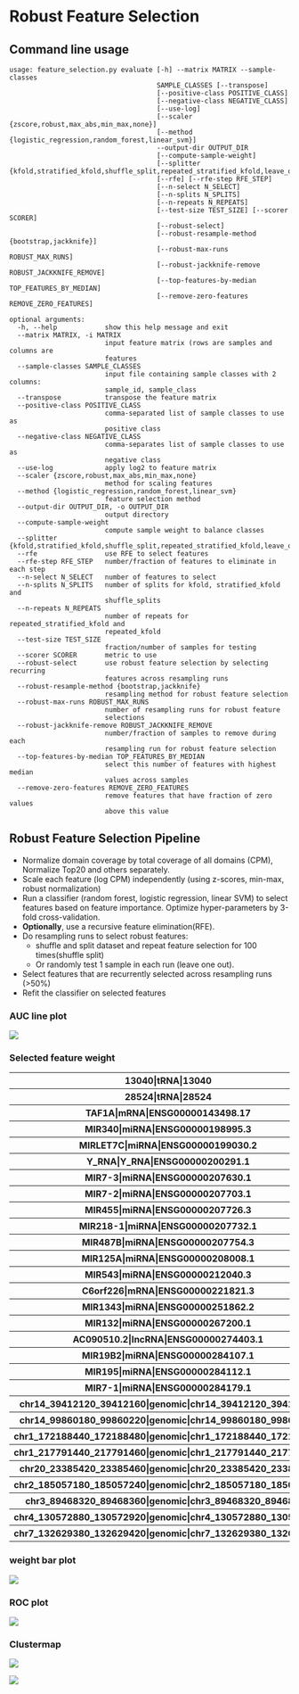 # Robust Feature Selection 


## Command line usage
```
usage: feature_selection.py evaluate [-h] --matrix MATRIX --sample-classes
                                     SAMPLE_CLASSES [--transpose]
                                     [--positive-class POSITIVE_CLASS]
                                     [--negative-class NEGATIVE_CLASS]
                                     [--use-log]
                                     [--scaler {zscore,robust,max_abs,min_max,none}]
                                     [--method {logistic_regression,random_forest,linear_svm}]
                                     --output-dir OUTPUT_DIR
                                     [--compute-sample-weight]
                                     [--splitter {kfold,stratified_kfold,shuffle_split,repeated_stratified_kfold,leave_one_out,stratified_shuffle_split}]
                                     [--rfe] [--rfe-step RFE_STEP]
                                     [--n-select N_SELECT]
                                     [--n-splits N_SPLITS]
                                     [--n-repeats N_REPEATS]
                                     [--test-size TEST_SIZE] [--scorer SCORER]
                                     [--robust-select]
                                     [--robust-resample-method {bootstrap,jackknife}]
                                     [--robust-max-runs ROBUST_MAX_RUNS]
                                     [--robust-jackknife-remove ROBUST_JACKKNIFE_REMOVE]
                                     [--top-features-by-median TOP_FEATURES_BY_MEDIAN]
                                     [--remove-zero-features REMOVE_ZERO_FEATURES]

optional arguments:
  -h, --help            show this help message and exit
  --matrix MATRIX, -i MATRIX
                        input feature matrix (rows are samples and columns are
                        features
  --sample-classes SAMPLE_CLASSES
                        input file containing sample classes with 2 columns:
                        sample_id, sample_class
  --transpose           transpose the feature matrix
  --positive-class POSITIVE_CLASS
                        comma-separated list of sample classes to use as
                        positive class
  --negative-class NEGATIVE_CLASS
                        comma-separates list of sample classes to use as
                        negative class
  --use-log             apply log2 to feature matrix
  --scaler {zscore,robust,max_abs,min_max,none}
                        method for scaling features
  --method {logistic_regression,random_forest,linear_svm}
                        feature selection method
  --output-dir OUTPUT_DIR, -o OUTPUT_DIR
                        output directory
  --compute-sample-weight
                        compute sample weight to balance classes
  --splitter {kfold,stratified_kfold,shuffle_split,repeated_stratified_kfold,leave_one_out,stratified_shuffle_split}
  --rfe                 use RFE to select features
  --rfe-step RFE_STEP   number/fraction of features to eliminate in each step
  --n-select N_SELECT   number of features to select
  --n-splits N_SPLITS   number of splits for kfold, stratified_kfold and
                        shuffle_splits
  --n-repeats N_REPEATS
                        number of repeats for repeated_stratified_kfold and
                        repeated_kfold
  --test-size TEST_SIZE
                        fraction/number of samples for testing
  --scorer SCORER       metric to use
  --robust-select       use robust feature selection by selecting recurring
                        features across resampling runs
  --robust-resample-method {bootstrap,jackknife}
                        resampling method for robust feature selection
  --robust-max-runs ROBUST_MAX_RUNS
                        number of resampling runs for robust feature
                        selections
  --robust-jackknife-remove ROBUST_JACKKNIFE_REMOVE
                        number/fraction of samples to remove during each
                        resampling run for robust feature selection
  --top-features-by-median TOP_FEATURES_BY_MEDIAN
                        select this number of features with highest median
                        values across samples
  --remove-zero-features REMOVE_ZERO_FEATURES
                        remove features that have fraction of zero values
                        above this value
```






## Robust Feature Selection Pipeline

- Normalize domain coverage by total coverage of all domains (CPM), Normalize Top20 and others separately. 
- Scale each feature (log CPM) independently (using z-scores, min-max, robust normalization)
- Run a classifier (random forest, logistic regression, linear SVM) to select features based on feature importance. Optimize hyper-parameters by 3-fold cross-validation.
- **Optionally**, use a recursive feature elimination(RFE).
- Do resampling runs to select robust features:
    - shuffle and split dataset and repeat feature selection for 100 times(shuffle split)
    - Or randomly test 1 sample in each run (leave one out).
- Select features that are recurrently selected across resampling runs (>50%)
- Refit the classifier on selected features





### AUC line plot

![](../assets/AUC_line.png)

### Selected feature weight

<table> 
<tbody>    <tr> 
        <th id="T_ad740884_f9d6_11e8_8419_e53235559c93level0_row0" class="row_heading level0 row0" >13040|tRNA|13040</th> 
        <td id="T_ad740884_f9d6_11e8_8419_e53235559c93row0_col0" class="data row0 col0" >1</td> 
        <td id="T_ad740884_f9d6_11e8_8419_e53235559c93row0_col1" class="data row0 col1" >0</td> 
        <td id="T_ad740884_f9d6_11e8_8419_e53235559c93row0_col2" class="data row0 col2" >0.36</td> 
        <td id="T_ad740884_f9d6_11e8_8419_e53235559c93row0_col3" class="data row0 col3" >0.22</td> 
        <td id="T_ad740884_f9d6_11e8_8419_e53235559c93row0_col4" class="data row0 col4" >0.19</td> 
        <td id="T_ad740884_f9d6_11e8_8419_e53235559c93row0_col5" class="data row0 col5" >0</td> 
        <td id="T_ad740884_f9d6_11e8_8419_e53235559c93row0_col6" class="data row0 col6" >0</td> 
        <td id="T_ad740884_f9d6_11e8_8419_e53235559c93row0_col7" class="data row0 col7" >0</td> 
        <td id="T_ad740884_f9d6_11e8_8419_e53235559c93row0_col8" class="data row0 col8" >0</td> 
        <td id="T_ad740884_f9d6_11e8_8419_e53235559c93row0_col9" class="data row0 col9" >0</td> 
    </tr>    <tr> 
        <th id="T_ad740884_f9d6_11e8_8419_e53235559c93level0_row1" class="row_heading level0 row1" >28524|tRNA|28524</th> 
        <td id="T_ad740884_f9d6_11e8_8419_e53235559c93row1_col0" class="data row1 col0" >0</td> 
        <td id="T_ad740884_f9d6_11e8_8419_e53235559c93row1_col1" class="data row1 col1" >0</td> 
        <td id="T_ad740884_f9d6_11e8_8419_e53235559c93row1_col2" class="data row1 col2" >0</td> 
        <td id="T_ad740884_f9d6_11e8_8419_e53235559c93row1_col3" class="data row1 col3" >0</td> 
        <td id="T_ad740884_f9d6_11e8_8419_e53235559c93row1_col4" class="data row1 col4" >0</td> 
        <td id="T_ad740884_f9d6_11e8_8419_e53235559c93row1_col5" class="data row1 col5" >0</td> 
        <td id="T_ad740884_f9d6_11e8_8419_e53235559c93row1_col6" class="data row1 col6" >0</td> 
        <td id="T_ad740884_f9d6_11e8_8419_e53235559c93row1_col7" class="data row1 col7" >0</td> 
        <td id="T_ad740884_f9d6_11e8_8419_e53235559c93row1_col8" class="data row1 col8" >0.074</td> 
        <td id="T_ad740884_f9d6_11e8_8419_e53235559c93row1_col9" class="data row1 col9" >0</td> 
    </tr>    <tr> 
        <th id="T_ad740884_f9d6_11e8_8419_e53235559c93level0_row2" class="row_heading level0 row2" >TAF1A|mRNA|ENSG00000143498.17</th> 
        <td id="T_ad740884_f9d6_11e8_8419_e53235559c93row2_col0" class="data row2 col0" >0</td> 
        <td id="T_ad740884_f9d6_11e8_8419_e53235559c93row2_col1" class="data row2 col1" >0</td> 
        <td id="T_ad740884_f9d6_11e8_8419_e53235559c93row2_col2" class="data row2 col2" >0</td> 
        <td id="T_ad740884_f9d6_11e8_8419_e53235559c93row2_col3" class="data row2 col3" >0</td> 
        <td id="T_ad740884_f9d6_11e8_8419_e53235559c93row2_col4" class="data row2 col4" >0.25</td> 
        <td id="T_ad740884_f9d6_11e8_8419_e53235559c93row2_col5" class="data row2 col5" >0</td> 
        <td id="T_ad740884_f9d6_11e8_8419_e53235559c93row2_col6" class="data row2 col6" >0</td> 
        <td id="T_ad740884_f9d6_11e8_8419_e53235559c93row2_col7" class="data row2 col7" >0</td> 
        <td id="T_ad740884_f9d6_11e8_8419_e53235559c93row2_col8" class="data row2 col8" >0</td> 
        <td id="T_ad740884_f9d6_11e8_8419_e53235559c93row2_col9" class="data row2 col9" >0</td> 
    </tr>    <tr> 
        <th id="T_ad740884_f9d6_11e8_8419_e53235559c93level0_row3" class="row_heading level0 row3" >MIR340|miRNA|ENSG00000198995.3</th> 
        <td id="T_ad740884_f9d6_11e8_8419_e53235559c93row3_col0" class="data row3 col0" >0</td> 
        <td id="T_ad740884_f9d6_11e8_8419_e53235559c93row3_col1" class="data row3 col1" >0</td> 
        <td id="T_ad740884_f9d6_11e8_8419_e53235559c93row3_col2" class="data row3 col2" >0</td> 
        <td id="T_ad740884_f9d6_11e8_8419_e53235559c93row3_col3" class="data row3 col3" >0</td> 
        <td id="T_ad740884_f9d6_11e8_8419_e53235559c93row3_col4" class="data row3 col4" >0</td> 
        <td id="T_ad740884_f9d6_11e8_8419_e53235559c93row3_col5" class="data row3 col5" >0</td> 
        <td id="T_ad740884_f9d6_11e8_8419_e53235559c93row3_col6" class="data row3 col6" >0</td> 
        <td id="T_ad740884_f9d6_11e8_8419_e53235559c93row3_col7" class="data row3 col7" >0.13</td> 
        <td id="T_ad740884_f9d6_11e8_8419_e53235559c93row3_col8" class="data row3 col8" >0.095</td> 
        <td id="T_ad740884_f9d6_11e8_8419_e53235559c93row3_col9" class="data row3 col9" >0</td> 
    </tr>    <tr> 
        <th id="T_ad740884_f9d6_11e8_8419_e53235559c93level0_row4" class="row_heading level0 row4" >MIRLET7C|miRNA|ENSG00000199030.2</th> 
        <td id="T_ad740884_f9d6_11e8_8419_e53235559c93row4_col0" class="data row4 col0" >0</td> 
        <td id="T_ad740884_f9d6_11e8_8419_e53235559c93row4_col1" class="data row4 col1" >0</td> 
        <td id="T_ad740884_f9d6_11e8_8419_e53235559c93row4_col2" class="data row4 col2" >0</td> 
        <td id="T_ad740884_f9d6_11e8_8419_e53235559c93row4_col3" class="data row4 col3" >0</td> 
        <td id="T_ad740884_f9d6_11e8_8419_e53235559c93row4_col4" class="data row4 col4" >0</td> 
        <td id="T_ad740884_f9d6_11e8_8419_e53235559c93row4_col5" class="data row4 col5" >0.2</td> 
        <td id="T_ad740884_f9d6_11e8_8419_e53235559c93row4_col6" class="data row4 col6" >0</td> 
        <td id="T_ad740884_f9d6_11e8_8419_e53235559c93row4_col7" class="data row4 col7" >0</td> 
        <td id="T_ad740884_f9d6_11e8_8419_e53235559c93row4_col8" class="data row4 col8" >0.11</td> 
        <td id="T_ad740884_f9d6_11e8_8419_e53235559c93row4_col9" class="data row4 col9" >0.15</td> 
    </tr>    <tr> 
        <th id="T_ad740884_f9d6_11e8_8419_e53235559c93level0_row5" class="row_heading level0 row5" >Y_RNA|Y_RNA|ENSG00000200291.1</th> 
        <td id="T_ad740884_f9d6_11e8_8419_e53235559c93row5_col0" class="data row5 col0" >0</td> 
        <td id="T_ad740884_f9d6_11e8_8419_e53235559c93row5_col1" class="data row5 col1" >0</td> 
        <td id="T_ad740884_f9d6_11e8_8419_e53235559c93row5_col2" class="data row5 col2" >0</td> 
        <td id="T_ad740884_f9d6_11e8_8419_e53235559c93row5_col3" class="data row5 col3" >0</td> 
        <td id="T_ad740884_f9d6_11e8_8419_e53235559c93row5_col4" class="data row5 col4" >0</td> 
        <td id="T_ad740884_f9d6_11e8_8419_e53235559c93row5_col5" class="data row5 col5" >0</td> 
        <td id="T_ad740884_f9d6_11e8_8419_e53235559c93row5_col6" class="data row5 col6" >0</td> 
        <td id="T_ad740884_f9d6_11e8_8419_e53235559c93row5_col7" class="data row5 col7" >0</td> 
        <td id="T_ad740884_f9d6_11e8_8419_e53235559c93row5_col8" class="data row5 col8" >0</td> 
        <td id="T_ad740884_f9d6_11e8_8419_e53235559c93row5_col9" class="data row5 col9" >0.066</td> 
    </tr>    <tr> 
        <th id="T_ad740884_f9d6_11e8_8419_e53235559c93level0_row6" class="row_heading level0 row6" >MIR7-3|miRNA|ENSG00000207630.1</th> 
        <td id="T_ad740884_f9d6_11e8_8419_e53235559c93row6_col0" class="data row6 col0" >0</td> 
        <td id="T_ad740884_f9d6_11e8_8419_e53235559c93row6_col1" class="data row6 col1" >0</td> 
        <td id="T_ad740884_f9d6_11e8_8419_e53235559c93row6_col2" class="data row6 col2" >0</td> 
        <td id="T_ad740884_f9d6_11e8_8419_e53235559c93row6_col3" class="data row6 col3" >0</td> 
        <td id="T_ad740884_f9d6_11e8_8419_e53235559c93row6_col4" class="data row6 col4" >0.16</td> 
        <td id="T_ad740884_f9d6_11e8_8419_e53235559c93row6_col5" class="data row6 col5" >0</td> 
        <td id="T_ad740884_f9d6_11e8_8419_e53235559c93row6_col6" class="data row6 col6" >0</td> 
        <td id="T_ad740884_f9d6_11e8_8419_e53235559c93row6_col7" class="data row6 col7" >0</td> 
        <td id="T_ad740884_f9d6_11e8_8419_e53235559c93row6_col8" class="data row6 col8" >0</td> 
        <td id="T_ad740884_f9d6_11e8_8419_e53235559c93row6_col9" class="data row6 col9" >0</td> 
    </tr>    <tr> 
        <th id="T_ad740884_f9d6_11e8_8419_e53235559c93level0_row7" class="row_heading level0 row7" >MIR7-2|miRNA|ENSG00000207703.1</th> 
        <td id="T_ad740884_f9d6_11e8_8419_e53235559c93row7_col0" class="data row7 col0" >0</td> 
        <td id="T_ad740884_f9d6_11e8_8419_e53235559c93row7_col1" class="data row7 col1" >0</td> 
        <td id="T_ad740884_f9d6_11e8_8419_e53235559c93row7_col2" class="data row7 col2" >0</td> 
        <td id="T_ad740884_f9d6_11e8_8419_e53235559c93row7_col3" class="data row7 col3" >0</td> 
        <td id="T_ad740884_f9d6_11e8_8419_e53235559c93row7_col4" class="data row7 col4" >0.2</td> 
        <td id="T_ad740884_f9d6_11e8_8419_e53235559c93row7_col5" class="data row7 col5" >0</td> 
        <td id="T_ad740884_f9d6_11e8_8419_e53235559c93row7_col6" class="data row7 col6" >0.14</td> 
        <td id="T_ad740884_f9d6_11e8_8419_e53235559c93row7_col7" class="data row7 col7" >0</td> 
        <td id="T_ad740884_f9d6_11e8_8419_e53235559c93row7_col8" class="data row7 col8" >0</td> 
        <td id="T_ad740884_f9d6_11e8_8419_e53235559c93row7_col9" class="data row7 col9" >0</td> 
    </tr>    <tr> 
        <th id="T_ad740884_f9d6_11e8_8419_e53235559c93level0_row8" class="row_heading level0 row8" >MIR455|miRNA|ENSG00000207726.3</th> 
        <td id="T_ad740884_f9d6_11e8_8419_e53235559c93row8_col0" class="data row8 col0" >0</td> 
        <td id="T_ad740884_f9d6_11e8_8419_e53235559c93row8_col1" class="data row8 col1" >0</td> 
        <td id="T_ad740884_f9d6_11e8_8419_e53235559c93row8_col2" class="data row8 col2" >0</td> 
        <td id="T_ad740884_f9d6_11e8_8419_e53235559c93row8_col3" class="data row8 col3" >0</td> 
        <td id="T_ad740884_f9d6_11e8_8419_e53235559c93row8_col4" class="data row8 col4" >0</td> 
        <td id="T_ad740884_f9d6_11e8_8419_e53235559c93row8_col5" class="data row8 col5" >0</td> 
        <td id="T_ad740884_f9d6_11e8_8419_e53235559c93row8_col6" class="data row8 col6" >0</td> 
        <td id="T_ad740884_f9d6_11e8_8419_e53235559c93row8_col7" class="data row8 col7" >0</td> 
        <td id="T_ad740884_f9d6_11e8_8419_e53235559c93row8_col8" class="data row8 col8" >0.082</td> 
        <td id="T_ad740884_f9d6_11e8_8419_e53235559c93row8_col9" class="data row8 col9" >0</td> 
    </tr>    <tr> 
        <th id="T_ad740884_f9d6_11e8_8419_e53235559c93level0_row9" class="row_heading level0 row9" >MIR218-1|miRNA|ENSG00000207732.1</th> 
        <td id="T_ad740884_f9d6_11e8_8419_e53235559c93row9_col0" class="data row9 col0" >0</td> 
        <td id="T_ad740884_f9d6_11e8_8419_e53235559c93row9_col1" class="data row9 col1" >0</td> 
        <td id="T_ad740884_f9d6_11e8_8419_e53235559c93row9_col2" class="data row9 col2" >0</td> 
        <td id="T_ad740884_f9d6_11e8_8419_e53235559c93row9_col3" class="data row9 col3" >0</td> 
        <td id="T_ad740884_f9d6_11e8_8419_e53235559c93row9_col4" class="data row9 col4" >0</td> 
        <td id="T_ad740884_f9d6_11e8_8419_e53235559c93row9_col5" class="data row9 col5" >0</td> 
        <td id="T_ad740884_f9d6_11e8_8419_e53235559c93row9_col6" class="data row9 col6" >0</td> 
        <td id="T_ad740884_f9d6_11e8_8419_e53235559c93row9_col7" class="data row9 col7" >0.11</td> 
        <td id="T_ad740884_f9d6_11e8_8419_e53235559c93row9_col8" class="data row9 col8" >0</td> 
        <td id="T_ad740884_f9d6_11e8_8419_e53235559c93row9_col9" class="data row9 col9" >0</td> 
    </tr>    <tr> 
        <th id="T_ad740884_f9d6_11e8_8419_e53235559c93level0_row10" class="row_heading level0 row10" >MIR487B|miRNA|ENSG00000207754.3</th> 
        <td id="T_ad740884_f9d6_11e8_8419_e53235559c93row10_col0" class="data row10 col0" >0</td> 
        <td id="T_ad740884_f9d6_11e8_8419_e53235559c93row10_col1" class="data row10 col1" >0</td> 
        <td id="T_ad740884_f9d6_11e8_8419_e53235559c93row10_col2" class="data row10 col2" >0</td> 
        <td id="T_ad740884_f9d6_11e8_8419_e53235559c93row10_col3" class="data row10 col3" >0</td> 
        <td id="T_ad740884_f9d6_11e8_8419_e53235559c93row10_col4" class="data row10 col4" >0</td> 
        <td id="T_ad740884_f9d6_11e8_8419_e53235559c93row10_col5" class="data row10 col5" >0</td> 
        <td id="T_ad740884_f9d6_11e8_8419_e53235559c93row10_col6" class="data row10 col6" >0</td> 
        <td id="T_ad740884_f9d6_11e8_8419_e53235559c93row10_col7" class="data row10 col7" >0.12</td> 
        <td id="T_ad740884_f9d6_11e8_8419_e53235559c93row10_col8" class="data row10 col8" >0</td> 
        <td id="T_ad740884_f9d6_11e8_8419_e53235559c93row10_col9" class="data row10 col9" >0.027</td> 
    </tr>    <tr> 
        <th id="T_ad740884_f9d6_11e8_8419_e53235559c93level0_row11" class="row_heading level0 row11" >MIR125A|miRNA|ENSG00000208008.1</th> 
        <td id="T_ad740884_f9d6_11e8_8419_e53235559c93row11_col0" class="data row11 col0" >0</td> 
        <td id="T_ad740884_f9d6_11e8_8419_e53235559c93row11_col1" class="data row11 col1" >0</td> 
        <td id="T_ad740884_f9d6_11e8_8419_e53235559c93row11_col2" class="data row11 col2" >0</td> 
        <td id="T_ad740884_f9d6_11e8_8419_e53235559c93row11_col3" class="data row11 col3" >0.25</td> 
        <td id="T_ad740884_f9d6_11e8_8419_e53235559c93row11_col4" class="data row11 col4" >0</td> 
        <td id="T_ad740884_f9d6_11e8_8419_e53235559c93row11_col5" class="data row11 col5" >0</td> 
        <td id="T_ad740884_f9d6_11e8_8419_e53235559c93row11_col6" class="data row11 col6" >0</td> 
        <td id="T_ad740884_f9d6_11e8_8419_e53235559c93row11_col7" class="data row11 col7" >0</td> 
        <td id="T_ad740884_f9d6_11e8_8419_e53235559c93row11_col8" class="data row11 col8" >0</td> 
        <td id="T_ad740884_f9d6_11e8_8419_e53235559c93row11_col9" class="data row11 col9" >0</td> 
    </tr>    <tr> 
        <th id="T_ad740884_f9d6_11e8_8419_e53235559c93level0_row12" class="row_heading level0 row12" >MIR543|miRNA|ENSG00000212040.3</th> 
        <td id="T_ad740884_f9d6_11e8_8419_e53235559c93row12_col0" class="data row12 col0" >0</td> 
        <td id="T_ad740884_f9d6_11e8_8419_e53235559c93row12_col1" class="data row12 col1" >0</td> 
        <td id="T_ad740884_f9d6_11e8_8419_e53235559c93row12_col2" class="data row12 col2" >0</td> 
        <td id="T_ad740884_f9d6_11e8_8419_e53235559c93row12_col3" class="data row12 col3" >0</td> 
        <td id="T_ad740884_f9d6_11e8_8419_e53235559c93row12_col4" class="data row12 col4" >0</td> 
        <td id="T_ad740884_f9d6_11e8_8419_e53235559c93row12_col5" class="data row12 col5" >0.059</td> 
        <td id="T_ad740884_f9d6_11e8_8419_e53235559c93row12_col6" class="data row12 col6" >0</td> 
        <td id="T_ad740884_f9d6_11e8_8419_e53235559c93row12_col7" class="data row12 col7" >0</td> 
        <td id="T_ad740884_f9d6_11e8_8419_e53235559c93row12_col8" class="data row12 col8" >0</td> 
        <td id="T_ad740884_f9d6_11e8_8419_e53235559c93row12_col9" class="data row12 col9" >0</td> 
    </tr>    <tr> 
        <th id="T_ad740884_f9d6_11e8_8419_e53235559c93level0_row13" class="row_heading level0 row13" >C6orf226|mRNA|ENSG00000221821.3</th> 
        <td id="T_ad740884_f9d6_11e8_8419_e53235559c93row13_col0" class="data row13 col0" >0</td> 
        <td id="T_ad740884_f9d6_11e8_8419_e53235559c93row13_col1" class="data row13 col1" >0</td> 
        <td id="T_ad740884_f9d6_11e8_8419_e53235559c93row13_col2" class="data row13 col2" >0</td> 
        <td id="T_ad740884_f9d6_11e8_8419_e53235559c93row13_col3" class="data row13 col3" >0</td> 
        <td id="T_ad740884_f9d6_11e8_8419_e53235559c93row13_col4" class="data row13 col4" >0</td> 
        <td id="T_ad740884_f9d6_11e8_8419_e53235559c93row13_col5" class="data row13 col5" >0</td> 
        <td id="T_ad740884_f9d6_11e8_8419_e53235559c93row13_col6" class="data row13 col6" >0.076</td> 
        <td id="T_ad740884_f9d6_11e8_8419_e53235559c93row13_col7" class="data row13 col7" >0</td> 
        <td id="T_ad740884_f9d6_11e8_8419_e53235559c93row13_col8" class="data row13 col8" >0</td> 
        <td id="T_ad740884_f9d6_11e8_8419_e53235559c93row13_col9" class="data row13 col9" >0.12</td> 
    </tr>    <tr> 
        <th id="T_ad740884_f9d6_11e8_8419_e53235559c93level0_row14" class="row_heading level0 row14" >MIR1343|miRNA|ENSG00000251862.2</th> 
        <td id="T_ad740884_f9d6_11e8_8419_e53235559c93row14_col0" class="data row14 col0" >0</td> 
        <td id="T_ad740884_f9d6_11e8_8419_e53235559c93row14_col1" class="data row14 col1" >0</td> 
        <td id="T_ad740884_f9d6_11e8_8419_e53235559c93row14_col2" class="data row14 col2" >0</td> 
        <td id="T_ad740884_f9d6_11e8_8419_e53235559c93row14_col3" class="data row14 col3" >0</td> 
        <td id="T_ad740884_f9d6_11e8_8419_e53235559c93row14_col4" class="data row14 col4" >0</td> 
        <td id="T_ad740884_f9d6_11e8_8419_e53235559c93row14_col5" class="data row14 col5" >0</td> 
        <td id="T_ad740884_f9d6_11e8_8419_e53235559c93row14_col6" class="data row14 col6" >0</td> 
        <td id="T_ad740884_f9d6_11e8_8419_e53235559c93row14_col7" class="data row14 col7" >0</td> 
        <td id="T_ad740884_f9d6_11e8_8419_e53235559c93row14_col8" class="data row14 col8" >0</td> 
        <td id="T_ad740884_f9d6_11e8_8419_e53235559c93row14_col9" class="data row14 col9" >0.076</td> 
    </tr>    <tr> 
        <th id="T_ad740884_f9d6_11e8_8419_e53235559c93level0_row15" class="row_heading level0 row15" >MIR132|miRNA|ENSG00000267200.1</th> 
        <td id="T_ad740884_f9d6_11e8_8419_e53235559c93row15_col0" class="data row15 col0" >0</td> 
        <td id="T_ad740884_f9d6_11e8_8419_e53235559c93row15_col1" class="data row15 col1" >0</td> 
        <td id="T_ad740884_f9d6_11e8_8419_e53235559c93row15_col2" class="data row15 col2" >0</td> 
        <td id="T_ad740884_f9d6_11e8_8419_e53235559c93row15_col3" class="data row15 col3" >0</td> 
        <td id="T_ad740884_f9d6_11e8_8419_e53235559c93row15_col4" class="data row15 col4" >0</td> 
        <td id="T_ad740884_f9d6_11e8_8419_e53235559c93row15_col5" class="data row15 col5" >0</td> 
        <td id="T_ad740884_f9d6_11e8_8419_e53235559c93row15_col6" class="data row15 col6" >0</td> 
        <td id="T_ad740884_f9d6_11e8_8419_e53235559c93row15_col7" class="data row15 col7" >0</td> 
        <td id="T_ad740884_f9d6_11e8_8419_e53235559c93row15_col8" class="data row15 col8" >0</td> 
        <td id="T_ad740884_f9d6_11e8_8419_e53235559c93row15_col9" class="data row15 col9" >0.084</td> 
    </tr>    <tr> 
        <th id="T_ad740884_f9d6_11e8_8419_e53235559c93level0_row16" class="row_heading level0 row16" >AC090510.2|lncRNA|ENSG00000274403.1</th> 
        <td id="T_ad740884_f9d6_11e8_8419_e53235559c93row16_col0" class="data row16 col0" >0</td> 
        <td id="T_ad740884_f9d6_11e8_8419_e53235559c93row16_col1" class="data row16 col1" >0</td> 
        <td id="T_ad740884_f9d6_11e8_8419_e53235559c93row16_col2" class="data row16 col2" >0.35</td> 
        <td id="T_ad740884_f9d6_11e8_8419_e53235559c93row16_col3" class="data row16 col3" >0</td> 
        <td id="T_ad740884_f9d6_11e8_8419_e53235559c93row16_col4" class="data row16 col4" >0</td> 
        <td id="T_ad740884_f9d6_11e8_8419_e53235559c93row16_col5" class="data row16 col5" >0</td> 
        <td id="T_ad740884_f9d6_11e8_8419_e53235559c93row16_col6" class="data row16 col6" >0.13</td> 
        <td id="T_ad740884_f9d6_11e8_8419_e53235559c93row16_col7" class="data row16 col7" >0</td> 
        <td id="T_ad740884_f9d6_11e8_8419_e53235559c93row16_col8" class="data row16 col8" >0.1</td> 
        <td id="T_ad740884_f9d6_11e8_8419_e53235559c93row16_col9" class="data row16 col9" >0.066</td> 
    </tr>    <tr> 
        <th id="T_ad740884_f9d6_11e8_8419_e53235559c93level0_row17" class="row_heading level0 row17" >MIR19B2|miRNA|ENSG00000284107.1</th> 
        <td id="T_ad740884_f9d6_11e8_8419_e53235559c93row17_col0" class="data row17 col0" >0</td> 
        <td id="T_ad740884_f9d6_11e8_8419_e53235559c93row17_col1" class="data row17 col1" >0</td> 
        <td id="T_ad740884_f9d6_11e8_8419_e53235559c93row17_col2" class="data row17 col2" >0</td> 
        <td id="T_ad740884_f9d6_11e8_8419_e53235559c93row17_col3" class="data row17 col3" >0</td> 
        <td id="T_ad740884_f9d6_11e8_8419_e53235559c93row17_col4" class="data row17 col4" >0</td> 
        <td id="T_ad740884_f9d6_11e8_8419_e53235559c93row17_col5" class="data row17 col5" >0.19</td> 
        <td id="T_ad740884_f9d6_11e8_8419_e53235559c93row17_col6" class="data row17 col6" >0.17</td> 
        <td id="T_ad740884_f9d6_11e8_8419_e53235559c93row17_col7" class="data row17 col7" >0</td> 
        <td id="T_ad740884_f9d6_11e8_8419_e53235559c93row17_col8" class="data row17 col8" >0.16</td> 
        <td id="T_ad740884_f9d6_11e8_8419_e53235559c93row17_col9" class="data row17 col9" >0</td> 
    </tr>    <tr> 
        <th id="T_ad740884_f9d6_11e8_8419_e53235559c93level0_row18" class="row_heading level0 row18" >MIR195|miRNA|ENSG00000284112.1</th> 
        <td id="T_ad740884_f9d6_11e8_8419_e53235559c93row18_col0" class="data row18 col0" >0</td> 
        <td id="T_ad740884_f9d6_11e8_8419_e53235559c93row18_col1" class="data row18 col1" >0</td> 
        <td id="T_ad740884_f9d6_11e8_8419_e53235559c93row18_col2" class="data row18 col2" >0</td> 
        <td id="T_ad740884_f9d6_11e8_8419_e53235559c93row18_col3" class="data row18 col3" >0</td> 
        <td id="T_ad740884_f9d6_11e8_8419_e53235559c93row18_col4" class="data row18 col4" >0</td> 
        <td id="T_ad740884_f9d6_11e8_8419_e53235559c93row18_col5" class="data row18 col5" >0.12</td> 
        <td id="T_ad740884_f9d6_11e8_8419_e53235559c93row18_col6" class="data row18 col6" >0</td> 
        <td id="T_ad740884_f9d6_11e8_8419_e53235559c93row18_col7" class="data row18 col7" >0</td> 
        <td id="T_ad740884_f9d6_11e8_8419_e53235559c93row18_col8" class="data row18 col8" >0</td> 
        <td id="T_ad740884_f9d6_11e8_8419_e53235559c93row18_col9" class="data row18 col9" >0</td> 
    </tr>    <tr> 
        <th id="T_ad740884_f9d6_11e8_8419_e53235559c93level0_row19" class="row_heading level0 row19" >MIR7-1|miRNA|ENSG00000284179.1</th> 
        <td id="T_ad740884_f9d6_11e8_8419_e53235559c93row19_col0" class="data row19 col0" >0</td> 
        <td id="T_ad740884_f9d6_11e8_8419_e53235559c93row19_col1" class="data row19 col1" >0.42</td> 
        <td id="T_ad740884_f9d6_11e8_8419_e53235559c93row19_col2" class="data row19 col2" >0</td> 
        <td id="T_ad740884_f9d6_11e8_8419_e53235559c93row19_col3" class="data row19 col3" >0</td> 
        <td id="T_ad740884_f9d6_11e8_8419_e53235559c93row19_col4" class="data row19 col4" >0.2</td> 
        <td id="T_ad740884_f9d6_11e8_8419_e53235559c93row19_col5" class="data row19 col5" >0</td> 
        <td id="T_ad740884_f9d6_11e8_8419_e53235559c93row19_col6" class="data row19 col6" >0</td> 
        <td id="T_ad740884_f9d6_11e8_8419_e53235559c93row19_col7" class="data row19 col7" >0</td> 
        <td id="T_ad740884_f9d6_11e8_8419_e53235559c93row19_col8" class="data row19 col8" >0</td> 
        <td id="T_ad740884_f9d6_11e8_8419_e53235559c93row19_col9" class="data row19 col9" >0</td> 
    </tr>    <tr> 
        <th id="T_ad740884_f9d6_11e8_8419_e53235559c93level0_row20" class="row_heading level0 row20" >chr14_39412120_39412160|genomic|chr14_39412120_39412160</th> 
        <td id="T_ad740884_f9d6_11e8_8419_e53235559c93row20_col0" class="data row20 col0" >0</td> 
        <td id="T_ad740884_f9d6_11e8_8419_e53235559c93row20_col1" class="data row20 col1" >0</td> 
        <td id="T_ad740884_f9d6_11e8_8419_e53235559c93row20_col2" class="data row20 col2" >0</td> 
        <td id="T_ad740884_f9d6_11e8_8419_e53235559c93row20_col3" class="data row20 col3" >0.24</td> 
        <td id="T_ad740884_f9d6_11e8_8419_e53235559c93row20_col4" class="data row20 col4" >0</td> 
        <td id="T_ad740884_f9d6_11e8_8419_e53235559c93row20_col5" class="data row20 col5" >0</td> 
        <td id="T_ad740884_f9d6_11e8_8419_e53235559c93row20_col6" class="data row20 col6" >0.13</td> 
        <td id="T_ad740884_f9d6_11e8_8419_e53235559c93row20_col7" class="data row20 col7" >0</td> 
        <td id="T_ad740884_f9d6_11e8_8419_e53235559c93row20_col8" class="data row20 col8" >0.1</td> 
        <td id="T_ad740884_f9d6_11e8_8419_e53235559c93row20_col9" class="data row20 col9" >0</td> 
    </tr>    <tr> 
        <th id="T_ad740884_f9d6_11e8_8419_e53235559c93level0_row21" class="row_heading level0 row21" >chr14_99860180_99860220|genomic|chr14_99860180_99860220</th> 
        <td id="T_ad740884_f9d6_11e8_8419_e53235559c93row21_col0" class="data row21 col0" >0</td> 
        <td id="T_ad740884_f9d6_11e8_8419_e53235559c93row21_col1" class="data row21 col1" >0</td> 
        <td id="T_ad740884_f9d6_11e8_8419_e53235559c93row21_col2" class="data row21 col2" >0</td> 
        <td id="T_ad740884_f9d6_11e8_8419_e53235559c93row21_col3" class="data row21 col3" >0</td> 
        <td id="T_ad740884_f9d6_11e8_8419_e53235559c93row21_col4" class="data row21 col4" >0</td> 
        <td id="T_ad740884_f9d6_11e8_8419_e53235559c93row21_col5" class="data row21 col5" >0</td> 
        <td id="T_ad740884_f9d6_11e8_8419_e53235559c93row21_col6" class="data row21 col6" >0</td> 
        <td id="T_ad740884_f9d6_11e8_8419_e53235559c93row21_col7" class="data row21 col7" >0</td> 
        <td id="T_ad740884_f9d6_11e8_8419_e53235559c93row21_col8" class="data row21 col8" >0</td> 
        <td id="T_ad740884_f9d6_11e8_8419_e53235559c93row21_col9" class="data row21 col9" >0.067</td> 
    </tr>    <tr> 
        <th id="T_ad740884_f9d6_11e8_8419_e53235559c93level0_row22" class="row_heading level0 row22" >chr1_172188440_172188480|genomic|chr1_172188440_172188480</th> 
        <td id="T_ad740884_f9d6_11e8_8419_e53235559c93row22_col0" class="data row22 col0" >0</td> 
        <td id="T_ad740884_f9d6_11e8_8419_e53235559c93row22_col1" class="data row22 col1" >0.58</td> 
        <td id="T_ad740884_f9d6_11e8_8419_e53235559c93row22_col2" class="data row22 col2" >0.28</td> 
        <td id="T_ad740884_f9d6_11e8_8419_e53235559c93row22_col3" class="data row22 col3" >0.29</td> 
        <td id="T_ad740884_f9d6_11e8_8419_e53235559c93row22_col4" class="data row22 col4" >0</td> 
        <td id="T_ad740884_f9d6_11e8_8419_e53235559c93row22_col5" class="data row22 col5" >0.28</td> 
        <td id="T_ad740884_f9d6_11e8_8419_e53235559c93row22_col6" class="data row22 col6" >0.27</td> 
        <td id="T_ad740884_f9d6_11e8_8419_e53235559c93row22_col7" class="data row22 col7" >0.23</td> 
        <td id="T_ad740884_f9d6_11e8_8419_e53235559c93row22_col8" class="data row22 col8" >0.18</td> 
        <td id="T_ad740884_f9d6_11e8_8419_e53235559c93row22_col9" class="data row22 col9" >0.22</td> 
    </tr>    <tr> 
        <th id="T_ad740884_f9d6_11e8_8419_e53235559c93level0_row23" class="row_heading level0 row23" >chr1_217791440_217791460|genomic|chr1_217791440_217791460</th> 
        <td id="T_ad740884_f9d6_11e8_8419_e53235559c93row23_col0" class="data row23 col0" >0</td> 
        <td id="T_ad740884_f9d6_11e8_8419_e53235559c93row23_col1" class="data row23 col1" >0</td> 
        <td id="T_ad740884_f9d6_11e8_8419_e53235559c93row23_col2" class="data row23 col2" >0</td> 
        <td id="T_ad740884_f9d6_11e8_8419_e53235559c93row23_col3" class="data row23 col3" >0</td> 
        <td id="T_ad740884_f9d6_11e8_8419_e53235559c93row23_col4" class="data row23 col4" >0</td> 
        <td id="T_ad740884_f9d6_11e8_8419_e53235559c93row23_col5" class="data row23 col5" >0</td> 
        <td id="T_ad740884_f9d6_11e8_8419_e53235559c93row23_col6" class="data row23 col6" >0</td> 
        <td id="T_ad740884_f9d6_11e8_8419_e53235559c93row23_col7" class="data row23 col7" >0.076</td> 
        <td id="T_ad740884_f9d6_11e8_8419_e53235559c93row23_col8" class="data row23 col8" >0</td> 
        <td id="T_ad740884_f9d6_11e8_8419_e53235559c93row23_col9" class="data row23 col9" >0</td> 
    </tr>    <tr> 
        <th id="T_ad740884_f9d6_11e8_8419_e53235559c93level0_row24" class="row_heading level0 row24" >chr20_23385420_23385460|genomic|chr20_23385420_23385460</th> 
        <td id="T_ad740884_f9d6_11e8_8419_e53235559c93row24_col0" class="data row24 col0" >0</td> 
        <td id="T_ad740884_f9d6_11e8_8419_e53235559c93row24_col1" class="data row24 col1" >0</td> 
        <td id="T_ad740884_f9d6_11e8_8419_e53235559c93row24_col2" class="data row24 col2" >0</td> 
        <td id="T_ad740884_f9d6_11e8_8419_e53235559c93row24_col3" class="data row24 col3" >0</td> 
        <td id="T_ad740884_f9d6_11e8_8419_e53235559c93row24_col4" class="data row24 col4" >0</td> 
        <td id="T_ad740884_f9d6_11e8_8419_e53235559c93row24_col5" class="data row24 col5" >0.15</td> 
        <td id="T_ad740884_f9d6_11e8_8419_e53235559c93row24_col6" class="data row24 col6" >0.097</td> 
        <td id="T_ad740884_f9d6_11e8_8419_e53235559c93row24_col7" class="data row24 col7" >0</td> 
        <td id="T_ad740884_f9d6_11e8_8419_e53235559c93row24_col8" class="data row24 col8" >0</td> 
        <td id="T_ad740884_f9d6_11e8_8419_e53235559c93row24_col9" class="data row24 col9" >0</td> 
    </tr>    <tr> 
        <th id="T_ad740884_f9d6_11e8_8419_e53235559c93level0_row25" class="row_heading level0 row25" >chr2_185057180_185057240|genomic|chr2_185057180_185057240</th> 
        <td id="T_ad740884_f9d6_11e8_8419_e53235559c93row25_col0" class="data row25 col0" >0</td> 
        <td id="T_ad740884_f9d6_11e8_8419_e53235559c93row25_col1" class="data row25 col1" >0</td> 
        <td id="T_ad740884_f9d6_11e8_8419_e53235559c93row25_col2" class="data row25 col2" >0</td> 
        <td id="T_ad740884_f9d6_11e8_8419_e53235559c93row25_col3" class="data row25 col3" >0</td> 
        <td id="T_ad740884_f9d6_11e8_8419_e53235559c93row25_col4" class="data row25 col4" >0</td> 
        <td id="T_ad740884_f9d6_11e8_8419_e53235559c93row25_col5" class="data row25 col5" >0</td> 
        <td id="T_ad740884_f9d6_11e8_8419_e53235559c93row25_col6" class="data row25 col6" >0</td> 
        <td id="T_ad740884_f9d6_11e8_8419_e53235559c93row25_col7" class="data row25 col7" >0</td> 
        <td id="T_ad740884_f9d6_11e8_8419_e53235559c93row25_col8" class="data row25 col8" >0</td> 
        <td id="T_ad740884_f9d6_11e8_8419_e53235559c93row25_col9" class="data row25 col9" >0.12</td> 
    </tr>    <tr> 
        <th id="T_ad740884_f9d6_11e8_8419_e53235559c93level0_row26" class="row_heading level0 row26" >chr3_89468320_89468360|genomic|chr3_89468320_89468360</th> 
        <td id="T_ad740884_f9d6_11e8_8419_e53235559c93row26_col0" class="data row26 col0" >0</td> 
        <td id="T_ad740884_f9d6_11e8_8419_e53235559c93row26_col1" class="data row26 col1" >0</td> 
        <td id="T_ad740884_f9d6_11e8_8419_e53235559c93row26_col2" class="data row26 col2" >0</td> 
        <td id="T_ad740884_f9d6_11e8_8419_e53235559c93row26_col3" class="data row26 col3" >0</td> 
        <td id="T_ad740884_f9d6_11e8_8419_e53235559c93row26_col4" class="data row26 col4" >0</td> 
        <td id="T_ad740884_f9d6_11e8_8419_e53235559c93row26_col5" class="data row26 col5" >0</td> 
        <td id="T_ad740884_f9d6_11e8_8419_e53235559c93row26_col6" class="data row26 col6" >0</td> 
        <td id="T_ad740884_f9d6_11e8_8419_e53235559c93row26_col7" class="data row26 col7" >0.1</td> 
        <td id="T_ad740884_f9d6_11e8_8419_e53235559c93row26_col8" class="data row26 col8" >0</td> 
        <td id="T_ad740884_f9d6_11e8_8419_e53235559c93row26_col9" class="data row26 col9" >0</td> 
    </tr>    <tr> 
        <th id="T_ad740884_f9d6_11e8_8419_e53235559c93level0_row27" class="row_heading level0 row27" >chr4_130572880_130572920|genomic|chr4_130572880_130572920</th> 
        <td id="T_ad740884_f9d6_11e8_8419_e53235559c93row27_col0" class="data row27 col0" >0</td> 
        <td id="T_ad740884_f9d6_11e8_8419_e53235559c93row27_col1" class="data row27 col1" >0</td> 
        <td id="T_ad740884_f9d6_11e8_8419_e53235559c93row27_col2" class="data row27 col2" >0</td> 
        <td id="T_ad740884_f9d6_11e8_8419_e53235559c93row27_col3" class="data row27 col3" >0</td> 
        <td id="T_ad740884_f9d6_11e8_8419_e53235559c93row27_col4" class="data row27 col4" >0</td> 
        <td id="T_ad740884_f9d6_11e8_8419_e53235559c93row27_col5" class="data row27 col5" >0</td> 
        <td id="T_ad740884_f9d6_11e8_8419_e53235559c93row27_col6" class="data row27 col6" >0</td> 
        <td id="T_ad740884_f9d6_11e8_8419_e53235559c93row27_col7" class="data row27 col7" >0.14</td> 
        <td id="T_ad740884_f9d6_11e8_8419_e53235559c93row27_col8" class="data row27 col8" >0.085</td> 
        <td id="T_ad740884_f9d6_11e8_8419_e53235559c93row27_col9" class="data row27 col9" >0</td> 
    </tr>    <tr> 
        <th id="T_ad740884_f9d6_11e8_8419_e53235559c93level0_row28" class="row_heading level0 row28" >chr7_132629380_132629420|genomic|chr7_132629380_132629420</th> 
        <td id="T_ad740884_f9d6_11e8_8419_e53235559c93row28_col0" class="data row28 col0" >0</td> 
        <td id="T_ad740884_f9d6_11e8_8419_e53235559c93row28_col1" class="data row28 col1" >0</td> 
        <td id="T_ad740884_f9d6_11e8_8419_e53235559c93row28_col2" class="data row28 col2" >0</td> 
        <td id="T_ad740884_f9d6_11e8_8419_e53235559c93row28_col3" class="data row28 col3" >0</td> 
        <td id="T_ad740884_f9d6_11e8_8419_e53235559c93row28_col4" class="data row28 col4" >0</td> 
        <td id="T_ad740884_f9d6_11e8_8419_e53235559c93row28_col5" class="data row28 col5" >0</td> 
        <td id="T_ad740884_f9d6_11e8_8419_e53235559c93row28_col6" class="data row28 col6" >0</td> 
        <td id="T_ad740884_f9d6_11e8_8419_e53235559c93row28_col7" class="data row28 col7" >0.088</td> 
        <td id="T_ad740884_f9d6_11e8_8419_e53235559c93row28_col8" class="data row28 col8" >0</td> 
        <td id="T_ad740884_f9d6_11e8_8419_e53235559c93row28_col9" class="data row28 col9" >0</td> 
    </tr></tbody> 
</table> 

### weight bar plot

![](../assets/weight_bar.png)

### ROC plot

![](../assets/roc_final.png)

### Clustermap

![](../assets/clustermap.png)

![](../assets/inter_clustermap.png)


